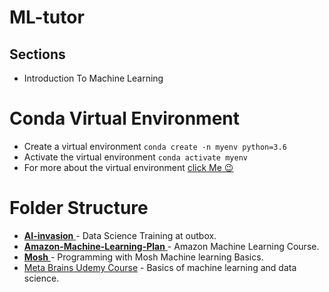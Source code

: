 # ML-tutor

## Sections

- Introduction To Machine Learning

# Conda Virtual Environment

- Create a virtual environment
  `conda create -n myenv python=3.6`
- Activate the virtual environment
  `conda activate myenv`
- For more about the virtual environment [click Me 😉](https://docs.conda.io/projects/conda/en/latest/user-guide/tasks/manage-environments.html)

# Folder Structure

- [ **AI-invasion** ](/AI-invasion/README.md) - Data Science Training at outbox.
- [ **Amazon-Machine-Learning-Plan** ](/Amazon-Machine-Learning-Plan/README.md)- Amazon Machine Learning Course.
- [ **Mosh** ](/Mosh/README.md) - Programming with Mosh Machine learning Basics.
- [Meta Brains Udemy Course](/meta-brains-Udemy-python-for-machine-learning-beginners/intro.md) - Basics of machine learning and data science.
